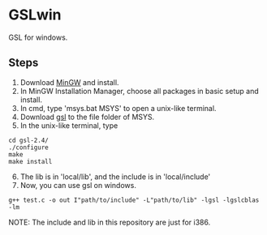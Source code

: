 # GSLwin
GSL for windows.

## Steps

1. Download [MinGW](www.mingw.org) and install.
2. In MinGW Installation Manager, choose all packages in basic setup and install.
3. In cmd, type 'msys.bat MSYS' to open a unix-like terminal.
4. Download [gsl](ftp://ftp.gnu.org/gnu/gsl/) to the file folder of MSYS.
5. In the unix-like terminal, type

```
cd gsl-2.4/
./configure
make
make install
```
6. The lib is in 'local/lib', and the include is in 'local/include'
7. Now, you can use gsl on windows.
```
g++ test.c -o out I"path/to/include" -L"path/to/lib" -lgsl -lgslcblas -lm
```

NOTE: The include and lib in this repository are just for i386.
